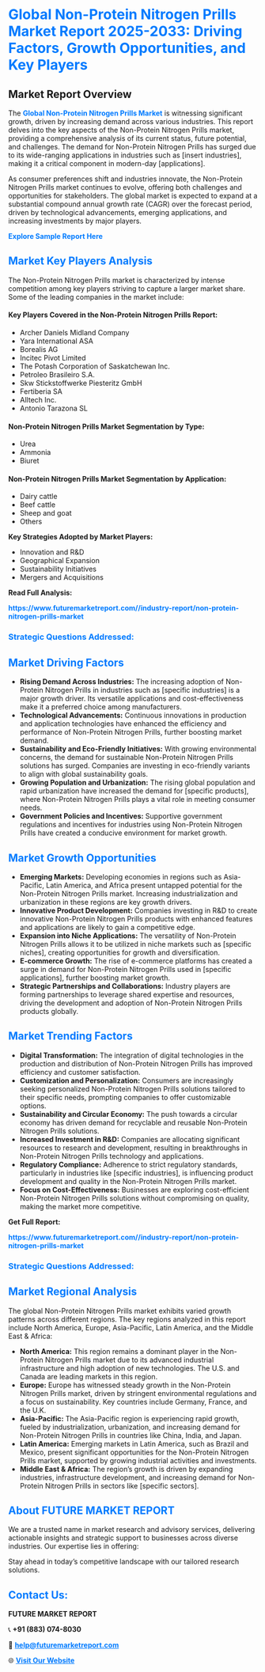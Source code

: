 <h1 style="color: #007BFF;">Global Non-Protein Nitrogen Prills Market Report 2025-2033: Driving Factors, Growth Opportunities, and Key Players</h1>

<section id="overview">
<h2>Market Report Overview</h2>
<p>The <a href="https://www.futuremarketreport.com//industry-report/non-protein-nitrogen-prills-market" style="color: #007BFF; text-decoration: none;"><strong>Global Non-Protein Nitrogen Prills Market</strong></a> is witnessing significant growth, driven by increasing demand across various industries. This report delves into the key aspects of the Non-Protein Nitrogen Prills market, providing a comprehensive analysis of its current status, future potential, and challenges. The demand for Non-Protein Nitrogen Prills has surged due to its wide-ranging applications in industries such as [insert industries], making it a critical component in modern-day [applications].</p>
<p>As consumer preferences shift and industries innovate, the Non-Protein Nitrogen Prills market continues to evolve, offering both challenges and opportunities for stakeholders. The global market is expected to expand at a substantial compound annual growth rate (CAGR) over the forecast period, driven by technological advancements, emerging applications, and increasing investments by major players.</p>
</section>

<section id="overview">
<p><a href="https://www.futuremarketreport.com//request-sample/reportId=53976" style="color: #007BFF; text-decoration: none;"><strong>Explore Sample Report Here</strong></a></p>
</section>

<section id="key-players">
<h2 style="color: #007BFF;">Market Key Players Analysis</h2>
<p>The Non-Protein Nitrogen Prills market is characterized by intense competition among key players striving to capture a larger market share. Some of the leading companies in the market include:</p>
<h4>Key Players Covered in the Non-Protein Nitrogen Prills Report:</h4>
<ul><li>Archer Daniels Midland Company</li><li>Yara International ASA</li><li>Borealis AG</li><li>Incitec Pivot Limited</li><li>The Potash Corporation of Saskatchewan Inc.</li><li>Petroleo Brasileiro S.A.</li><li>Skw Stickstoffwerke Piesteritz GmbH</li><li>Fertiberia SA</li><li>Alltech Inc.</li><li>Antonio Tarazona SL</li></ul>
<h4>Non-Protein Nitrogen Prills Market Segmentation by Type:</h4>
<ul><li>Urea</li><li>Ammonia</li><li>Biuret</li></ul>

<h4>Non-Protein Nitrogen Prills Market Segmentation by Application:</h4>
<ul><li>Dairy cattle</li><li>Beef cattle</li><li>Sheep and goat</li><li>Others</li></ul>
<p><strong>Key Strategies Adopted by Market Players:</strong></p>
<ul>
<li>Innovation and R&D</li>
<li>Geographical Expansion</li>
<li>Sustainability Initiatives</li>
<li>Mergers and Acquisitions</li>
</ul>
</section>

<section>
<p><strong>Read Full Analysis: </strong></p><a href="https://www.futuremarketreport.com//industry-report/non-protein-nitrogen-prills-market" style="color: #007BFF; text-decoration: none;"><strong>https://www.futuremarketreport.com//industry-report/non-protein-nitrogen-prills-market</strong></a>
<h3 style="color: #007BFF;">Strategic Questions Addressed:</h3>
</section>

<section id="driving-factors">
<h2 style="color: #007BFF;">Market Driving Factors</h2>
<ul>
<li><strong>Rising Demand Across Industries:</strong> The increasing adoption of Non-Protein Nitrogen Prills in industries such as [specific industries] is a major growth driver. Its versatile applications and cost-effectiveness make it a preferred choice among manufacturers.</li>
<li><strong>Technological Advancements:</strong> Continuous innovations in production and application technologies have enhanced the efficiency and performance of Non-Protein Nitrogen Prills, further boosting market demand.</li>
<li><strong>Sustainability and Eco-Friendly Initiatives:</strong> With growing environmental concerns, the demand for sustainable Non-Protein Nitrogen Prills solutions has surged. Companies are investing in eco-friendly variants to align with global sustainability goals.</li>
<li><strong>Growing Population and Urbanization:</strong> The rising global population and rapid urbanization have increased the demand for [specific products], where Non-Protein Nitrogen Prills plays a vital role in meeting consumer needs.</li>
<li><strong>Government Policies and Incentives:</strong> Supportive government regulations and incentives for industries using Non-Protein Nitrogen Prills have created a conducive environment for market growth.</li>
</ul>
</section>

<section id="growth-opportunities">
<h2 style="color: #007BFF;">Market Growth Opportunities</h2>
<ul>
<li><strong>Emerging Markets:</strong> Developing economies in regions such as Asia-Pacific, Latin America, and Africa present untapped potential for the Non-Protein Nitrogen Prills market. Increasing industrialization and urbanization in these regions are key growth drivers.</li>
<li><strong>Innovative Product Development:</strong> Companies investing in R&D to create innovative Non-Protein Nitrogen Prills products with enhanced features and applications are likely to gain a competitive edge.</li>
<li><strong>Expansion into Niche Applications:</strong> The versatility of Non-Protein Nitrogen Prills allows it to be utilized in niche markets such as [specific niches], creating opportunities for growth and diversification.</li>
<li><strong>E-commerce Growth:</strong> The rise of e-commerce platforms has created a surge in demand for Non-Protein Nitrogen Prills used in [specific applications], further boosting market growth.</li>
<li><strong>Strategic Partnerships and Collaborations:</strong> Industry players are forming partnerships to leverage shared expertise and resources, driving the development and adoption of Non-Protein Nitrogen Prills products globally.</li>
</ul>
</section>

<section id="trending-factors">
<h2 style="color: #007BFF;">Market Trending Factors</h2>
<ul>
<li><strong>Digital Transformation:</strong> The integration of digital technologies in the production and distribution of Non-Protein Nitrogen Prills has improved efficiency and customer satisfaction.</li>
<li><strong>Customization and Personalization:</strong> Consumers are increasingly seeking personalized Non-Protein Nitrogen Prills solutions tailored to their specific needs, prompting companies to offer customizable options.</li>
<li><strong>Sustainability and Circular Economy:</strong> The push towards a circular economy has driven demand for recyclable and reusable Non-Protein Nitrogen Prills solutions.</li>
<li><strong>Increased Investment in R&D:</strong> Companies are allocating significant resources to research and development, resulting in breakthroughs in Non-Protein Nitrogen Prills technology and applications.</li>
<li><strong>Regulatory Compliance:</strong> Adherence to strict regulatory standards, particularly in industries like [specific industries], is influencing product development and quality in the Non-Protein Nitrogen Prills market.</li>
<li><strong>Focus on Cost-Effectiveness:</strong> Businesses are exploring cost-efficient Non-Protein Nitrogen Prills solutions without compromising on quality, making the market more competitive.</li>
</ul>
</section>

<section>
<p><strong>Get Full Report: </strong></p><a href="https://www.futuremarketreport.com//industry-report/non-protein-nitrogen-prills-market" style="color: #007BFF; text-decoration: none;"><strong>https://www.futuremarketreport.com//industry-report/non-protein-nitrogen-prills-market</strong></a>
<h3 style="color: #007BFF;">Strategic Questions Addressed:</h3>
</section>


<section id="regional-analysis">
<h2 style="color: #007BFF;">Market Regional Analysis</h2>
<p>The global Non-Protein Nitrogen Prills market exhibits varied growth patterns across different regions. The key regions analyzed in this report include North America, Europe, Asia-Pacific, Latin America, and the Middle East & Africa:</p>
<ul>
<li><strong>North America:</strong> This region remains a dominant player in the Non-Protein Nitrogen Prills market due to its advanced industrial infrastructure and high adoption of new technologies. The U.S. and Canada are leading markets in this region.</li>
<li><strong>Europe:</strong> Europe has witnessed steady growth in the Non-Protein Nitrogen Prills market, driven by stringent environmental regulations and a focus on sustainability. Key countries include Germany, France, and the U.K.</li>
<li><strong>Asia-Pacific:</strong> The Asia-Pacific region is experiencing rapid growth, fueled by industrialization, urbanization, and increasing demand for Non-Protein Nitrogen Prills in countries like China, India, and Japan.</li>
<li><strong>Latin America:</strong> Emerging markets in Latin America, such as Brazil and Mexico, present significant opportunities for the Non-Protein Nitrogen Prills market, supported by growing industrial activities and investments.</li>
<li><strong>Middle East & Africa:</strong> The region’s growth is driven by expanding industries, infrastructure development, and increasing demand for Non-Protein Nitrogen Prills in sectors like [specific sectors].</li>
</ul>
</section>

<footer>
<h2 style="color: #007BFF;">About FUTURE MARKET REPORT</h2>
<p>We are a trusted name in market research and advisory services, delivering actionable insights and strategic support to businesses across diverse industries. Our expertise lies in offering:</p>

<p>Stay ahead in today’s competitive landscape with our tailored research solutions.</p>

<h2 style="color: #007BFF;">Contact Us:</h2>
<p><strong>FUTURE MARKET REPORT</strong></p>
<p>📞 <strong>+91 (883) 074-8030</strong></p>
<p>📧 <strong><a href="mailto:help@futuremarketreport.com" style="color: #007BFF;">help@futuremarketreport.com</a></strong></p>
<p>🌐 <strong><a href="https://www.futuremarketreport.com/" style="color: #007BFF;">Visit Our Website</a></strong></p>
</footer>